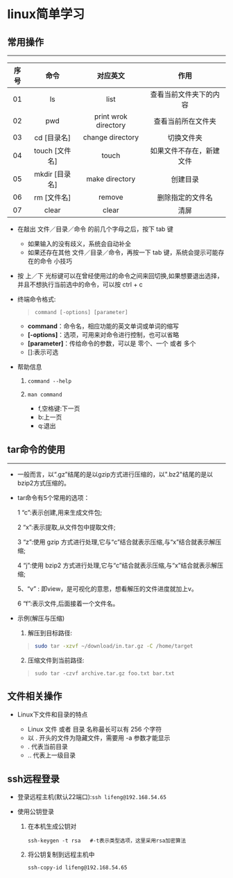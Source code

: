 # linux简单学习

## 常用操作
---
序号|命令|对应英文|作用
:-:|:-:|:-:|:-:
01|	ls|	list|	查看当前文件夹下的内容
02|	pwd|	print wrok directory	|查看当前所在文件夹
03|	cd [目录名]	|change directory	|切换文件夹
04|	touch [文件名]	|touch	|如果文件不存在，新建文件
05|	mkdir [目录名]	|make directory	|创建目录
06|	rm [文件名]|	remove	|删除指定的文件名
07|	clear|	clear|	清屏

+ 在敲出 文件／目录／命令 的前几个字母之后，按下 tab 键
    + 如果输入的没有歧义，系统会自动补全
    + 如果还存在其他 文件／目录／命令，再按一下 tab 键，系统会提示可能存在的命令
    小技巧

+ 按 上／下 光标键可以在曾经使用过的命令之间来回切换,如果想要退出选择，并且不想执行当前选中的命令，可以按 ctrl + c

+ 终端命令格式:

    > `command [-options] [parameter]`
    + **command**：命令名，相应功能的英文单词或单词的缩写
    + **[-options]**：选项，可用来对命令进行控制，也可以省略
    + **[parameter]**：传给命令的参数，可以是 零个、一个 或者 多个
    + []:表示可选

+ 帮助信息

    1. `command --help`

    2. `man command`
        + f,空格键:下一页
        + b:上一页
        + q:退出


## tar命令的使用
---
+ 一般而言，以“.gz”结尾的是以gzip方式进行压缩的，以".bz2"结尾的是以bzip2方式压缩的。

+ tar命令有5个常用的选项：

    1 “c”:表示创建,用来生成文件包;

    2 “x”:表示提取,从文件包中提取文件;

    3 “z”:使用 gzip 方式进行处理,它与“c”结合就表示压缩,与“x”结合就表示解压缩;

    4 “j”:使用 bzip2 方式进行处理,它与“c”结合就表示压缩,与“x”结合就表示解压缩;

    5、“v” : 即view，是可视化的意思，想看解压的文件进度就加上v。

    6 “f”:表示文件,后面接着一个文件名。

+ 示例(解压与压缩)
   1. 解压到目标路径:
   
   >  ~~~sh
   >  sudo tar -xzvf ~/download/in.tar.gz -C /home/target
   >  ~~~
   >
   >  
   2. 压缩文件到当前路径:
   
   > ~~~shell
   > sudo tar -czvf archive.tar.gz foo.txt bar.txt
   > ~~~

## 文件相关操作

+ Linux下文件和目录的特点

    + Linux 文件 或者 目录 名称最长可以有 256 个字符
    + 以 . 开头的文件为隐藏文件，需要用 -a 参数才能显示
    + . 代表当前目录
    + .. 代表上一级目录

## ssh远程登录

+ 登录远程主机(默认22端口):`ssh lifeng@192.168.54.65`

+ 使用公钥登录

    1. 在本机生成公钥对

        `ssh-keygen -t rsa   #-t表示类型选项，这里采用rsa加密算法`

    2. 将公钥复制到远程主机中

        `ssh-copy-id lifeng@192.168.54.65`

